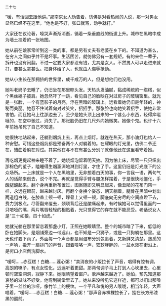     二十七 

   “嗳，有话回去跟他讲。”那南京女人劝告着，彷佛是对看热闹的人说，那一对男女显然已经不在这里，“他也是不好，张口就骂，动手就打。”

   大家还在议论著，嚎哭声渐渐消逝，循着一条垂直线的街道上升。城市在黑暗中成为墙土挂着的一张地图。

   她从前在娘家常听到这一类的事，都是另有丈夫有老婆在乡下的。不知道为甚么，在穷人之间似乎并不是坏事。生活困苦，就彷佛另有一套规矩。有的来往一辈子，拆开也没有闹翻。不过一定要大家都没有钱，尤其是女人。不然男人可以走进来就打，要甚么拿甚么。把身体给了人，也就由人侮辱抢劫。

   她从小生长在那拥挤的世界里，成千成万的人，但是想他们也没用。

   她叫老妈子去睡了，仍旧坐在那里晾头发。天热头发油腻，黏成稀疏的一绺绺，似个黑丝繐子披肩。她忽然吓了一跳，看见自己的脸映在对过房子的玻璃窗里。就光是一张脸，一个有蓝影子的月亮，浮在黑暗的玻璃上。远看着她仍旧是年轻的，神秘而美丽。她忍不住试着向对过笑笑，招招手。那张脸也向她笑着招手，使她非常害怕，而且她马上往那边去了。至少是她头顶上出来的一个甚么小东西，轻得痒咝咝的，在空中驰过，消失了。那张脸仍旧在几尺外向她微笑。她像个鬼。也许十六年前她吊死了自己不知道。

   她很快地站起来，还躺到烟炕上去，再点上烟灯。就连在热天，那小油灯也给人一种安慰。可惜这些烟炕都是预备两个人对躺着的。在耀眼的灯光里，彷佛二爷还在，蜷曲着躺在对过。其实他在与不在有甚么分别？就像他还在这里看守着她。

   再吃烟更提起神来睡不着了。她烧烟泡留着明天抽。因为怕上床，尽管一只只织出那棕色的茧子，瞌睡得生烟澌澌地淋到灯里，才住了手。这里仍旧是灯光底下的公众场所。一上床就是一个人在黑暗里，无非想着白天的事，你一言我一语，两句气人的话颠来倒去，说个不完。再就是觉得手臂与腿怎样摆着，于是很快地僵化，手酸腿酸起来。翻个身再重新布置过，图案随即又明显起来，像丑陋的花布门帘一样，永远在眼前，越来越讨厌。再翻个身换个姿态，朝天躺着，腿骨在黑暗中划出两道粗白线，在膝盖上顿一顿，踝骨上又顿一顿，脚底向无穷尽的空间直蹬下去，费力到极点。尽管翻来覆去，颈项背后还是酸痛起来。有时候她可以觉得里面的一只喑哑的嘴，两片嘴唇轻轻的相贴着，光只觉得它的存在就不能忍受。老话说女人是“三十如狼，四十如虎。”

   她就光躺在那里留恋着那盏小灯，正照在她眼睛里。整个的城市暗了下来，低低的卧在她脚头，是烟铺旁边一带远山，也不知是一只狮子，或是一只狗躺在那里。这天也许要下雨了。外面每一个声音都是用湿布分别包裹着，又新鲜又清楚。熟悉的一声响，撬开一扇排门的声音，跟着噗咯一声，软软胖胖的，一盆水泼在街沿上，是衖口小店倒洗脚水。

   “嗳呵……赤豆糕！白糖……莲心粥！”卖消夜的小贩拉长了声音，唱得有腔有调，高朗的嗓子，有点女性化，远远听着更甜。那两句调子马上打到人心坎里去，心里顿时空空洞洞，寂静下来。她眼睛望着窗户。歌声越来越近了。她怕，预先知道那哀愁的滋味不好受。他弯到衖堂里去了。她从来没听见它这样近，都可以扪出那嗓子里一丝丝的沙哑，像竹竿上的梗纹。一个平凡和悦的男人喉咙，相当年轻，大声唱着，“嗳呵……赤豆糕！白糖……莲心粥！”那声音赤裸裸拉长了，挂在长方形漆黑的窗前。

